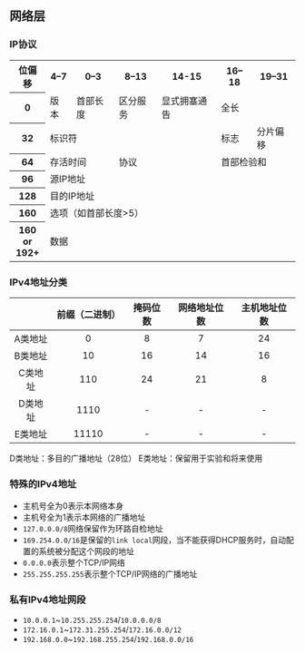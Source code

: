 ## 网络层

### IP协议

<table style="tr th { text-align: center;}">
<tbody><tr>
<th>位偏移</th>
<th colspan="4">4–7</th>
<th colspan="4">0–3</th>
<th colspan="6">8–13</th>
<th colspan="2">14-15</th>
<th colspan="3">16–18</th>
<th colspan="13">19–31</th>
</tr>
<tr>
<th>0</th>
<td colspan="4">版本</td>
<td colspan="4">首部长度</td>
<td colspan="6">区分服务</td>
<td colspan="2">显式拥塞通告</td>
<td colspan="16">全长</td>
</tr>
<tr>
<th>32</th>
<td colspan="16">标识符</td>
<td colspan="3">标志</td>
<td colspan="13">分片偏移</td>
</tr>
<tr>
<th>64</th>
<td colspan="8">存活时间</td>
<td colspan="8">协议</td>
<td colspan="16">首部检验和</td>
</tr>
<tr>
<th>96</th>
<td colspan="32">源IP地址</td>
</tr>
<tr>
<th>128</th>
<td colspan="32">目的IP地址</td>
</tr>
<tr>
<th>160</th>
<td colspan="32">选项（如首部长度&gt;5）</td>
</tr>
<tr>
<th>160<br>
or<br>
192+</th>
<td colspan="32">&nbsp;<br>
数据<br>
&nbsp;</td>
</tr>
</tbody></table>

### IPv4地址分类

|  | **前缀（二进制）** | **掩码位数** |**网络地址位数** | **主机地址位数** |
| :---: | :---: | :---: | :---: | :---: |
| A类地址 | 0 | 8 | 7 | 24 |
| B类地址 | 10 | 16 | 14 | 16 |
| C类地址 | 110 | 24 | 21 | 8 |
| D类地址 | 1110 | - | - | - |
| E类地址 | 11110 | - | - | - |

D类地址：多目的广播地址（28位）
E类地址：保留用于实验和将来使用

### 特殊的IPv4地址

* 主机号全为0表示本网络本身
* 主机号全为1表示本网络的广播地址
* `127.0.0.0/8`网络保留作为环路自检地址
* `169.254.0.0/16`是保留的`link local`网段，当不能获得DHCP服务时，自动配置的系统被分配这个网段的地址
* `0.0.0.0`表示整个TCP/IP网络
* `255.255.255.255`表示整个TCP/IP网络的广播地址

### 私有IPv4地址网段

* `10.0.0.1`~`10.255.255.254`/`10.0.0.0/8`
* `172.16.0.1`~`172.31.255.254`/`172.16.0.0/12`
* `192.168.0.0`~`192.168.255.254`/`192.168.0.0/16`
